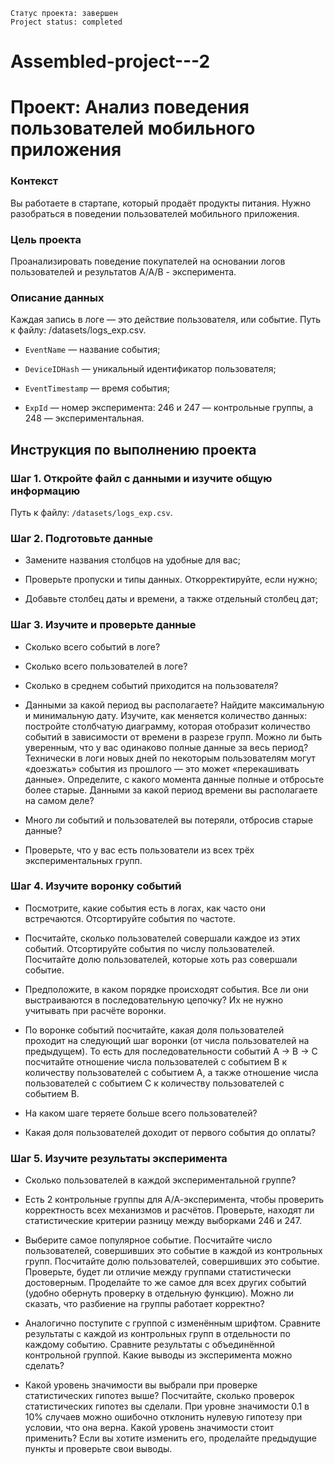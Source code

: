 `Статус проекта: завершен`   
`Project status: completed`

# Assembled-project---2
# Проект: Анализ поведения пользователей мобильного приложения
### Контекст
Вы работаете в стартапе, который продаёт продукты питания. Нужно разобраться в поведении пользователей мобильного приложения.
### Цель проекта
Проанализировать поведение покупателей на основании логов пользователей и результатов А/А/В - эксперимента.
### Описание данных
Каждая запись в логе — это действие пользователя, или событие.
Путь к файлу: /datasets/logs_exp.csv.

* `EventName` — название события;

* `DeviceIDHash` — уникальный идентификатор пользователя;

* `EventTimestamp` — время события;

* `ExpId` — номер эксперимента: 246 и 247 — контрольные группы, а 248 — экспериментальная.

## Инструкция по выполнению проекта
### Шаг 1. Откройте файл с данными и изучите общую информацию  
Путь к файлу: `/datasets/logs_exp.csv`.

### Шаг 2. Подготовьте данные
* Замените названия столбцов на удобные для вас;

* Проверьте пропуски и типы данных. Откорректируйте, если нужно;

* Добавьте столбец даты и времени, а также отдельный столбец дат;

### Шаг 3. Изучите и проверьте данные

* Сколько всего событий в логе?

* Сколько всего пользователей в логе?

* Сколько в среднем событий приходится на пользователя?

* Данными за какой период вы располагаете? Найдите максимальную и минимальную дату. Изучите, как меняется количество данных: постройте столбчатую диаграмму, которая отобразит количество событий в зависимости от времени в разрезе групп. Можно ли быть уверенным, что у вас одинаково полные данные за весь период? Технически в логи новых дней по некоторым пользователям могут «доезжать» события из прошлого — это может «перекашивать данные». Определите, с какого момента данные полные и отбросьте более старые. Данными за какой период времени вы располагаете на самом деле?

* Много ли событий и пользователей вы потеряли, отбросив старые данные?

* Проверьте, что у вас есть пользователи из всех трёх экспериментальных групп.

### Шаг 4. Изучите воронку событий

* Посмотрите, какие события есть в логах, как часто они встречаются. Отсортируйте события по частоте.

* Посчитайте, сколько пользователей совершали каждое из этих событий. Отсортируйте события по числу пользователей. Посчитайте долю пользователей, которые хоть раз совершали событие.

* Предположите, в каком порядке происходят события. Все ли они выстраиваются в последовательную цепочку? Их не нужно учитывать при расчёте воронки.

* По воронке событий посчитайте, какая доля пользователей проходит на следующий шаг воронки (от числа пользователей на предыдущем). То есть для последовательности событий A → B → C посчитайте отношение числа пользователей с событием B к количеству пользователей с событием A, а также отношение числа пользователей с событием C к количеству пользователей с событием B.

* На каком шаге теряете больше всего пользователей?

* Какая доля пользователей доходит от первого события до оплаты?

### Шаг 5. Изучите результаты эксперимента

* Сколько пользователей в каждой экспериментальной группе?

* Есть 2 контрольные группы для А/А-эксперимента, чтобы проверить корректность всех механизмов и расчётов. Проверьте, находят ли статистические критерии разницу между выборками 246 и 247.

* Выберите самое популярное событие. Посчитайте число пользователей, совершивших это событие в каждой из контрольных групп. Посчитайте долю пользователей, совершивших это событие. Проверьте, будет ли отличие между группами статистически достоверным. Проделайте то же самое для всех других событий (удобно обернуть проверку в отдельную функцию). Можно ли сказать, что разбиение на группы работает корректно?

* Аналогично поступите с группой с изменённым шрифтом. Сравните результаты с каждой из контрольных групп в отдельности по каждому событию. Сравните результаты с объединённой контрольной группой. Какие выводы из эксперимента можно сделать?

* Какой уровень значимости вы выбрали при проверке статистических гипотез выше? Посчитайте, сколько проверок статистических гипотез вы сделали. При уровне значимости 0.1 в 10% случаев можно ошибочно отклонить нулевую гипотезу при условии, что она верна. Какой уровень значимости стоит применить? Если вы хотите изменить его, проделайте предыдущие пункты и проверьте свои выводы.







